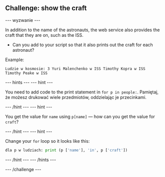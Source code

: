## Challenge: show the craft

\--- wyzwanie \---

In addition to the name of the astronauts, the web service also provides the craft that they are on, such as the ISS.

+ Can you add to your script so that it also prints out the craft for each astronaut? 

Example:

    Ludzie w kosmosie: 3 Yuri Malenchenko w ISS Timothy Kopra w ISS Timothy Peake w ISS
    

\--- hints \--- \--- hint \---

You need to add code to the print statement in `for p in people:`. Pamiętaj, że możesz drukować wiele przedmiotów, oddzielając je przecinkami.

\--- /hint \--- \--- hint \---

You get the value for `name` using `p[name]` — how can you get the value for `craft`?

\--- /hint \--- \--- hint \---

Change your `for` loop so it looks like this:

```python
dla p w ludziach: print (p ['name'], 'in', p ['craft'])
```

\--- /hint \--- \--- /hints \---

\--- /challenge \---